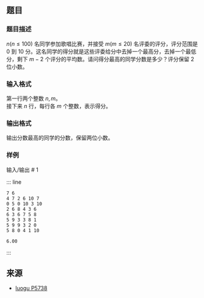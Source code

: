 ## 题目




### 题目描述

$n(n\le 100)$ 名同学参加歌唱比赛，并接受 $m(m\le 20)$ 名评委的评分，评分范围是 $0$ 到 $10$ 分。这名同学的得分就是这些评委给分中去掉一个最高分，去掉一个最低分，剩下 $m-2$ 个评分的平均数。请问得分最高的同学分数是多少？评分保留 $2$ 位小数。



### 输入格式
第一行两个整数 $n,m$。   
接下来 $n$ 行，每行各 $m$ 个整数，表示得分。



### 输出格式

输出分数最高的同学的分数，保留两位小数。



### 样例


输入/输出 # 1

::: line
```
7 6
4 7 2 6 10 7
0 5 0 10 3 10
2 6 8 4 3 6
6 3 6 7 5 8
5 9 3 3 8 1
5 9 9 3 2 0
5 8 0 4 1 10

```

```
6.00
```
:::






## 来源

- [luogu P5738](https://luogu.com.cn/problem/P5738)
